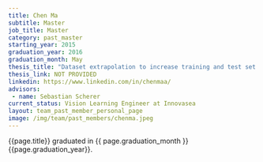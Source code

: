```yaml
---
title: Chen Ma
subtitle: Master
job_title: Master
category: past_master
starting_year: 2015
graduation_year: 2016
graduation_month: May
thesis_title: "Dataset extrapolation to increase training and test set sizes"
thesis_link: NOT PROVIDED
linkedin: https://www.linkedin.com/in/chenmaa/
advisors:
 - name: Sebastian Scherer
current_status: Vision Learning Engineer at Innovasea
layout: team_past_member_personal_page
image: /img/team/past_members/chenma.jpeg
---
```


{{page.title}} graduated in {{ page.graduation_month }} {{page.graduation_year}}.

